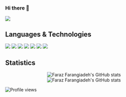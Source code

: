 ### Hi there 👋
[![](https://img.shields.io/badge/-gmail-lightgray?style=for-the-badge&logo=gmail)](mailto:f.farangizadeg@gmail.com)

 
## Languages & Technologies

[![](https://img.shields.io/badge/-python3-gray?style=for-the-badge&logo=python)](https://www.python.org/)
[![](https://img.shields.io/badge/-c-orange?style=for-the-badge&logo=c)](https://en.wikipedia.org/wiki/C_%28programming_language%29)
[![](https://img.shields.io/badge/-java-green?style=for-the-badge&logo=java)](https://www.python.org/)
[![](https://img.shields.io/badge/-php-yellow?style=for-the-badge&logo=php)](https://www.python.org/)
[![](https://img.shields.io/badge/-laravel-blue?style=for-the-badge&logo=laravel)](https://www.python.org/)
[![](https://img.shields.io/badge/-mysql-black?style=for-the-badge&logo=mysql)](https://www.python.org/)
[![](https://img.shields.io/badge/-redis-pink?style=for-the-badge&logo=redis)](https://www.python.org/)



## Statistics

<p align="center">
  <img src="https://github-readme-stats.vercel.app/api?username=farazff&show_icons=true&theme=dracula" alt="Faraz Farangiadeh's GitHub stats" /><br />
  <img src="https://github-readme-stats.vercel.app/api/top-langs/?username=farazff&theme=dracula&hide=html" alt="Faraz Farangiadeh's GitHub stats" /><br />

</p>

![Profile views](https://komarev.com/ghpvc/?username=farazff&color=dc143c)
